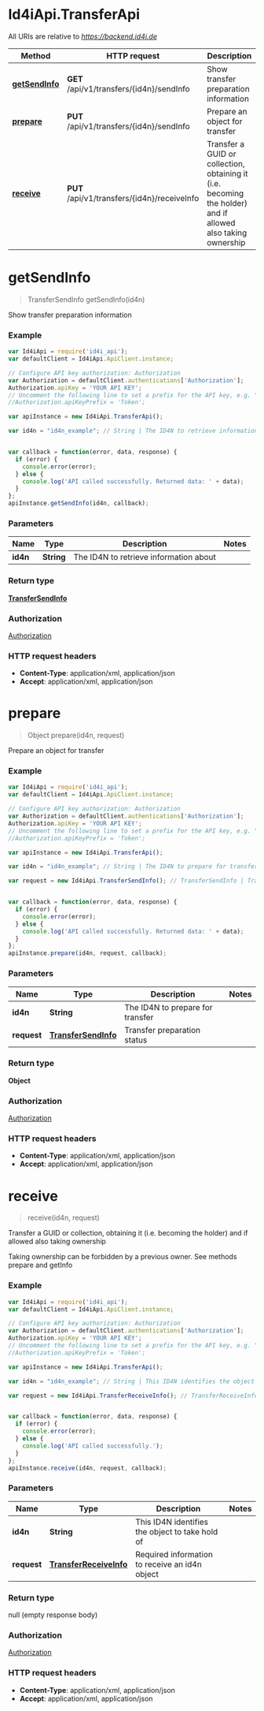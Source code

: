 # Id4iApi.TransferApi

All URIs are relative to *https://backend.id4i.de*

Method | HTTP request | Description
------------- | ------------- | -------------
[**getSendInfo**](TransferApi.md#getSendInfo) | **GET** /api/v1/transfers/{id4n}/sendInfo | Show transfer preparation information
[**prepare**](TransferApi.md#prepare) | **PUT** /api/v1/transfers/{id4n}/sendInfo | Prepare an object for transfer
[**receive**](TransferApi.md#receive) | **PUT** /api/v1/transfers/{id4n}/receiveInfo | Transfer a GUID or collection, obtaining it (i.e. becoming the holder) and if allowed also taking ownership


<a name="getSendInfo"></a>
# **getSendInfo**
> TransferSendInfo getSendInfo(id4n)

Show transfer preparation information

### Example
```javascript
var Id4iApi = require('id4i_api');
var defaultClient = Id4iApi.ApiClient.instance;

// Configure API key authorization: Authorization
var Authorization = defaultClient.authentications['Authorization'];
Authorization.apiKey = 'YOUR API KEY';
// Uncomment the following line to set a prefix for the API key, e.g. "Token" (defaults to null)
//Authorization.apiKeyPrefix = 'Token';

var apiInstance = new Id4iApi.TransferApi();

var id4n = "id4n_example"; // String | The ID4N to retrieve information about


var callback = function(error, data, response) {
  if (error) {
    console.error(error);
  } else {
    console.log('API called successfully. Returned data: ' + data);
  }
};
apiInstance.getSendInfo(id4n, callback);
```

### Parameters

Name | Type | Description  | Notes
------------- | ------------- | ------------- | -------------
 **id4n** | **String**| The ID4N to retrieve information about | 

### Return type

[**TransferSendInfo**](TransferSendInfo.md)

### Authorization

[Authorization](../README.md#Authorization)

### HTTP request headers

 - **Content-Type**: application/xml, application/json
 - **Accept**: application/xml, application/json

<a name="prepare"></a>
# **prepare**
> Object prepare(id4n, request)

Prepare an object for transfer

### Example
```javascript
var Id4iApi = require('id4i_api');
var defaultClient = Id4iApi.ApiClient.instance;

// Configure API key authorization: Authorization
var Authorization = defaultClient.authentications['Authorization'];
Authorization.apiKey = 'YOUR API KEY';
// Uncomment the following line to set a prefix for the API key, e.g. "Token" (defaults to null)
//Authorization.apiKeyPrefix = 'Token';

var apiInstance = new Id4iApi.TransferApi();

var id4n = "id4n_example"; // String | The ID4N to prepare for transfer

var request = new Id4iApi.TransferSendInfo(); // TransferSendInfo | Transfer preparation status


var callback = function(error, data, response) {
  if (error) {
    console.error(error);
  } else {
    console.log('API called successfully. Returned data: ' + data);
  }
};
apiInstance.prepare(id4n, request, callback);
```

### Parameters

Name | Type | Description  | Notes
------------- | ------------- | ------------- | -------------
 **id4n** | **String**| The ID4N to prepare for transfer | 
 **request** | [**TransferSendInfo**](TransferSendInfo.md)| Transfer preparation status | 

### Return type

**Object**

### Authorization

[Authorization](../README.md#Authorization)

### HTTP request headers

 - **Content-Type**: application/xml, application/json
 - **Accept**: application/xml, application/json

<a name="receive"></a>
# **receive**
> receive(id4n, request)

Transfer a GUID or collection, obtaining it (i.e. becoming the holder) and if allowed also taking ownership

Taking ownership can be forbidden by a previous owner. See methods prepare and getInfo

### Example
```javascript
var Id4iApi = require('id4i_api');
var defaultClient = Id4iApi.ApiClient.instance;

// Configure API key authorization: Authorization
var Authorization = defaultClient.authentications['Authorization'];
Authorization.apiKey = 'YOUR API KEY';
// Uncomment the following line to set a prefix for the API key, e.g. "Token" (defaults to null)
//Authorization.apiKeyPrefix = 'Token';

var apiInstance = new Id4iApi.TransferApi();

var id4n = "id4n_example"; // String | This ID4N identifies the object to take hold of

var request = new Id4iApi.TransferReceiveInfo(); // TransferReceiveInfo | Required information to receive an id4n object


var callback = function(error, data, response) {
  if (error) {
    console.error(error);
  } else {
    console.log('API called successfully.');
  }
};
apiInstance.receive(id4n, request, callback);
```

### Parameters

Name | Type | Description  | Notes
------------- | ------------- | ------------- | -------------
 **id4n** | **String**| This ID4N identifies the object to take hold of | 
 **request** | [**TransferReceiveInfo**](TransferReceiveInfo.md)| Required information to receive an id4n object | 

### Return type

null (empty response body)

### Authorization

[Authorization](../README.md#Authorization)

### HTTP request headers

 - **Content-Type**: application/xml, application/json
 - **Accept**: application/xml, application/json

